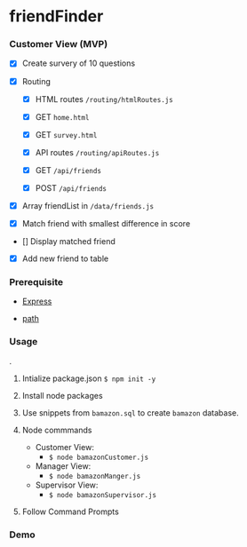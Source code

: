 # friendFinder

### Customer View (MVP)

- [X] Create survery of 10 questions

- [X]  Routing

    - [X]  HTML routes `/routing/htmlRoutes.js`

      - [X] GET `home.html`

      - [X] GET `survey.html`

    - [X]  API routes `/routing/apiRoutes.js`

      - [X] GET `/api/friends`

      - [X] POST `/api/friends`


- [X] Array friendList in `/data/friends.js`

- [X] Match friend with smallest difference in score

- [] Display matched friend

- [X] Add new friend to table


### Prerequisite

   
   - [Express](https://www.npmjs.com/package/mysql)

   
   - [path](https://www.npmjs.com/package/express)


### Usage
.
  1. Intialize package.json `$ npm init -y`

  2. Install node packages 
   
  4. Use snippets from `bamazon.sql` to create `bamazon` database.
  
  5. Node commmands
     - Customer View:
          - `$ node bamazonCustomer.js`
     - Manager View:
          - `$ node bamazonManger.js`
     - Supervisor View:
          - `$ node bamazonSupervisor.js`
  6. Follow Command Prompts
  
 ### Demo


